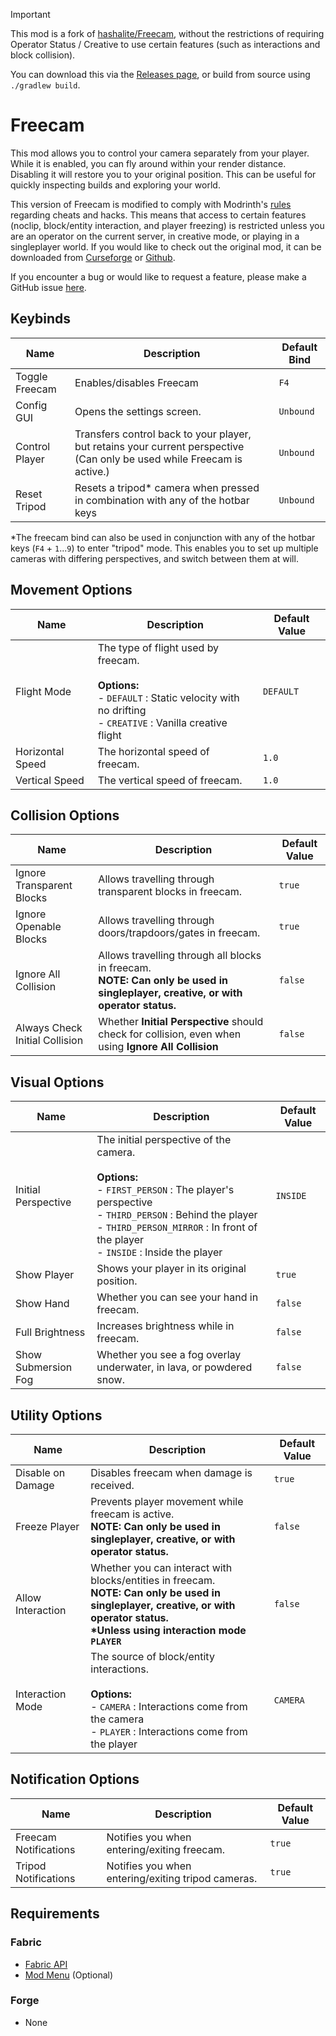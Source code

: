 > [!IMPORTANT]
> This mod is a fork of [hashalite/Freecam](https://github.com/hashalite/Freecam), without the restrictions
> of requiring Operator Status / Creative to use certain features (such as interactions and block collision).
>
> You can download this via the [Releases page](https://github.com/flerouwu/Freecam/releases), or build from source using `./gradlew build`.

# Freecam

This mod allows you to control your camera separately from your player. While it is enabled, you can fly around within your render distance. Disabling it will restore you to your original position. This can be useful for quickly inspecting builds and exploring your world.

This version of Freecam is modified to comply with Modrinth's [rules](https://modrinth.com/legal/rules) regarding cheats and hacks. This means that access to certain features (noclip, block/entity interaction, and player freezing) is restricted unless you are an operator on the current server, in creative mode, or playing in a singleplayer world. If you would like to check out the original mod, it can be downloaded from [Curseforge](https://www.curseforge.com/minecraft/mc-mods/free-cam) or [Github](https://github.com/hashalite/Freecam).

If you encounter a bug or would like to request a feature, please make a GitHub issue [here](https://github.com/hashalite/Freecam).

## Keybinds

| Name           | Description                                                                                                             | Default Bind |
|----------------|-------------------------------------------------------------------------------------------------------------------------|--------------|
| Toggle Freecam | Enables/disables Freecam                                                                                                | `F4`         |
| Config GUI     | Opens the settings screen.                                                                                              | `Unbound`    |
| Control Player | Transfers control back to your player, but retains your current perspective (Can only be used while Freecam is active.) | `Unbound`    |
| Reset Tripod   | Resets a tripod\* camera when pressed in combination with any of the hotbar keys                                        | `Unbound`    |

\*The freecam bind can also be used in conjunction with any of the hotbar keys (`F4` + `1`...`9`) to enter "tripod" mode. This enables you to set up multiple cameras with differing perspectives, and switch between them at will.

## Movement Options

| Name             | Description                                                                                                                                                 | Default Value |
|------------------|-------------------------------------------------------------------------------------------------------------------------------------------------------------|---------------|
| Flight Mode      | The type of flight used by freecam.<br /><br />**Options:**<br />- `DEFAULT` : Static velocity with no drifting<br />- `CREATIVE` : Vanilla creative flight | `DEFAULT`     |
| Horizontal Speed | The horizontal speed of freecam.                                                                                                                            | `1.0`         |
| Vertical Speed   | The vertical speed of freecam.                                                                                                                              | `1.0`         |

## Collision Options

| Name                           | Description                                                                                                                          | Default Value |
|--------------------------------|--------------------------------------------------------------------------------------------------------------------------------------|---------------|
| Ignore Transparent Blocks      | Allows travelling through transparent blocks in freecam.                                                                             | `true`        |
| Ignore Openable Blocks         | Allows travelling through doors/trapdoors/gates in freecam.                                                                          | `true`        |
| Ignore All Collision           | Allows travelling through all blocks in freecam.<br />**NOTE: Can only be used in singleplayer, creative, or with operator status.** | `false`       |
| Always Check Initial Collision | Whether **Initial Perspective** should check for collision, even when using **Ignore All Collision**                                 | `false`       |

## Visual Options

| Name                | Description                                                                                                                                                                                                                                         | Default Value |
|---------------------|-----------------------------------------------------------------------------------------------------------------------------------------------------------------------------------------------------------------------------------------------------|---------------|
| Initial Perspective | The initial perspective of the camera.<br /><br />**Options:**<br />- `FIRST_PERSON` : The player's perspective<br />- `THIRD_PERSON` : Behind the player<br />- `THIRD_PERSON_MIRROR` : In front of the player<br />- `INSIDE` : Inside the player | `INSIDE`      |
| Show Player         | Shows your player in its original position.                                                                                                                                                                                                         | `true`        |
| Show Hand           | Whether you can see your hand in freecam.                                                                                                                                                                                                           | `false`       |
| Full Brightness     | Increases brightness while in freecam.                                                                                                                                                                                                              | `false`       |
| Show Submersion Fog | Whether you see a fog overlay underwater, in lava, or powdered snow.                                                                                                                                                                                | `false`       |

## Utility Options

| Name              | Description                                                                                                                                                                                     | Default Value |
|-------------------|-------------------------------------------------------------------------------------------------------------------------------------------------------------------------------------------------|---------------|
| Disable on Damage | Disables freecam when damage is received.                                                                                                                                                       | `true`        |
| Freeze Player     | Prevents player movement while freecam is active.<br />**NOTE: Can only be used in singleplayer, creative, or with operator status.**                                                           | `false`       |
| Allow Interaction | Whether you can interact with blocks/entities in freecam.<br />**NOTE: Can only be used in singleplayer, creative, or with operator status.**<br />**\*Unless using interaction mode `PLAYER`** | `false`       |
| Interaction Mode  | The source of block/entity interactions.<br /><br />**Options:**<br />- `CAMERA` : Interactions come from the camera<br />- `PLAYER` : Interactions come from the player                        | `CAMERA`      |

## Notification Options

| Name                  | Description                                             | Default Value |
|-----------------------|---------------------------------------------------------|---------------|
| Freecam Notifications | Notifies you when entering/exiting freecam.             | `true`        |
| Tripod Notifications  | Notifies you when entering/exiting tripod cameras.<br/> | `true`        |

## Requirements

### Fabric
- [Fabric API](https://www.curseforge.com/minecraft/mc-mods/fabric-api)
- [Mod Menu](https://www.curseforge.com/minecraft/mc-mods/modmenu) (Optional)

### Forge
- None
